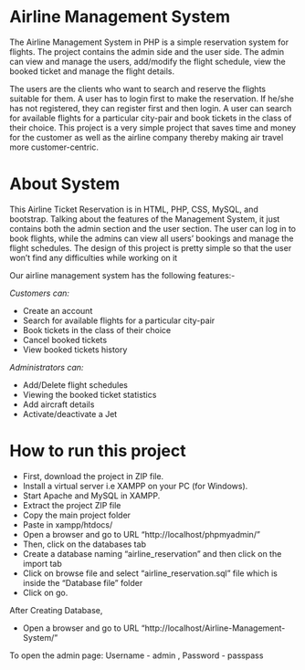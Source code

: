 # Airline Management System

The Airline Management System in PHP is a simple reservation system for flights. The project contains the admin side and the user side. The admin can view and manage the users, add/modify the flight schedule, view the booked ticket and manage the flight details.

The users are the clients who want to search and reserve the flights suitable for them. A user has to login first to make the reservation. If he/she has not registered, they can register first and then login. A user can search for available flights for a particular city-pair and book tickets in the class of their choice. This project is a very simple project that saves time and money for the customer as well as the airline company thereby making air travel more customer-centric.

# About System

This Airline Ticket Reservation is in HTML, PHP, CSS, MySQL, and bootstrap. Talking about the features of the Management System, it just contains both the admin section and the user section. The user can log in to book flights, while the admins can view all users’ bookings and manage the flight schedules. The design of this project is pretty simple so that the user won’t find any difficulties while working on it

Our airline management system has the following features:- 

*Customers can:*
* Create an account
* Search for available flights for a particular city-pair
* Book tickets in the class of their choice
* Cancel booked tickets
* View booked tickets history 

*Administrators can:*
* Add/Delete flight schedules
* Viewing the booked ticket statistics
* Add aircraft details
* Activate/deactivate a Jet

# How to run this project

* First, download the project in ZIP file.
* Install a virtual server i.e XAMPP on your PC (for Windows).
* Start Apache and MySQL in XAMPP.
* Extract the project ZIP file
* Copy the main project folder
* Paste in xampp/htdocs/
* Open a browser and go to URL “http://localhost/phpmyadmin/”
* Then, click on the databases tab
* Create a database naming “airline_reservation” and then click on the import tab
* Click on browse file and select “airline_reservation.sql” file which is inside the “Database file” folder
* Click on go.

After Creating Database,

* Open a browser and go to URL “http://localhost/Airline-Management-System/”

To open the admin page: Username - admin , Password - passpass
